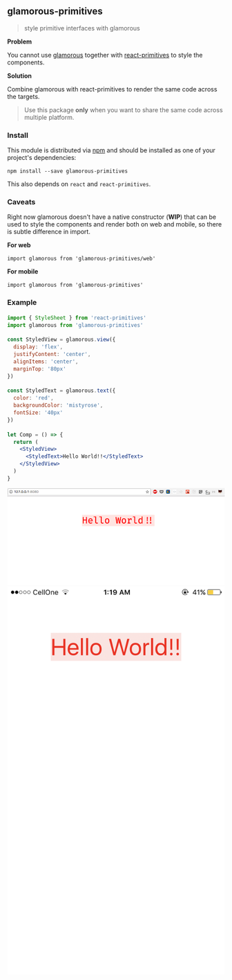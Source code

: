 ## glamorous-primitives

> style primitive interfaces with glamorous

**Problem** 

You cannot use [glamorous](https://github.com/paypal/glamorous) together with [react-primitives](https://github.com/lelandrichardson/react-primitives) to style the components.

**Solution**

Combine glamorous with react-primitives to render the same code across the targets.

> Use this package **only** when you want to share the same code across multiple platform.

### Install

This module is distributed via [npm](npmjs.com) and should be installed as one of your project's dependencies:

```
npm install --save glamorous-primitives
```

This also depends on `react` and `react-primitives`.

### Caveats 

Right now glamorous doesn't have a native constructor (**WIP**) that can be used to style the components and render both on web and mobile, so there is subtle difference in import.

**For web**

```
import glamorous from 'glamorous-primitives/web'
```

**For mobile**

```
import glamorous from 'glamorous-primitives'
```


### Example 

```jsx
import { StyleSheet } from 'react-primitives'
import glamorous from 'glamorous-primitives'

const StyledView = glamorous.view({
  display: 'flex',
  justifyContent: 'center',
  alignItems: 'center',
  marginTop: '80px'
})

const StyledText = glamorous.text({
  color: 'red',
  backgroundColor: 'mistyrose',
  fontSize: '40px'
})

let Comp = () => {
  return (
    <StyledView>
      <StyledText>Hello World!!</StyledText>
    </StyledView>
  )
}

```

<p align="center">
<img src="./gl.png" />
<img src="rn.png" />
</p>
